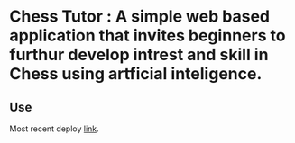 Chess Tutor : A simple web based application that invites beginners to furthur develop intrest and skill in Chess using artficial inteligence.
=======

Use
-----------

Most recent deploy [link](http://chesstutor.herokuapp.com).

